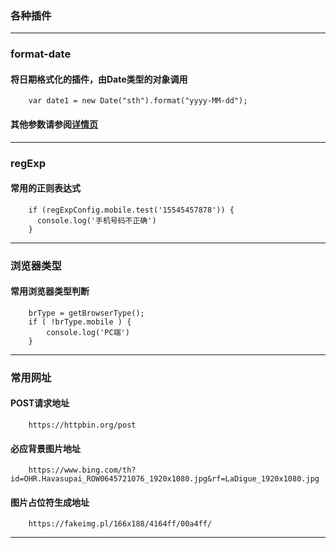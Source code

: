 ### 各种插件
--------

### format-date
#### 将日期格式化的插件，由Date类型的对象调用
```  
    var date1 = new Date("sth").format("yyyy-MM-dd");
```
#### 其他参数请参阅[详情页](https://github.com/dq77/plug-in/tree/master/format-date)
--------

### regExp
#### 常用的正则表达式
```  
    if (regExpConfig.mobile.test('15545457878')) {
      console.log('手机号码不正确')
    }
```
--------

### 浏览器类型
#### 常用浏览器类型判断
```  
    brType = getBrowserType();
    if ( !brType.mobile ) {
        console.log('PC端')
    }
```
--------

### 常用网址
#### POST请求地址
```  
    https://httpbin.org/post
```
#### 必应背景图片地址
```  
    https://www.bing.com/th?id=OHR.Havasupai_ROW0645721076_1920x1080.jpg&rf=LaDigue_1920x1080.jpg
```
#### 图片占位符生成地址
```  
    https://fakeimg.pl/166x188/4164ff/00a4ff/
```
--------